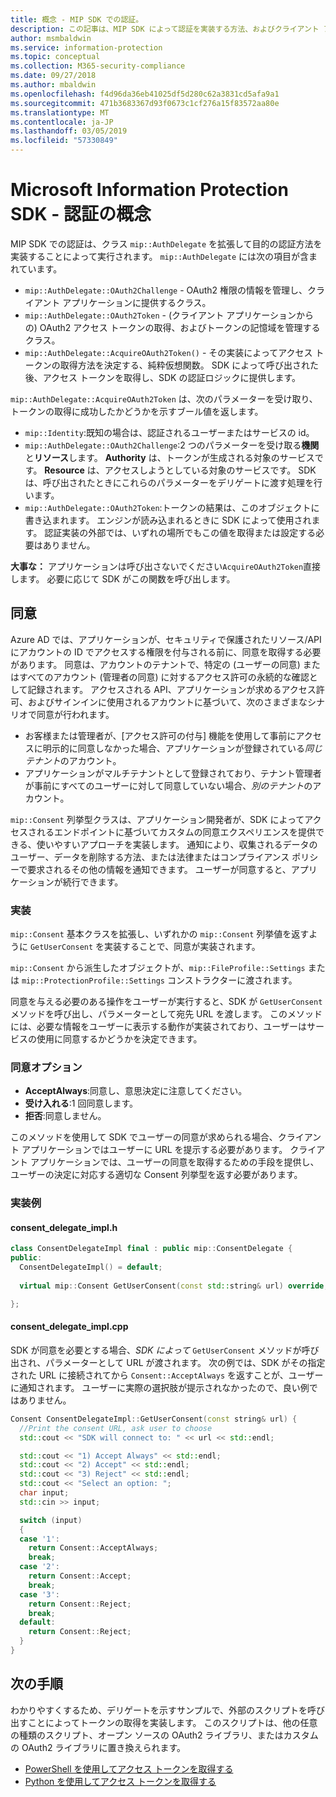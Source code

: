 ```yaml
---
title: 概念 - MIP SDK での認証。
description: この記事は、MIP SDK によって認証を実装する方法、およびクライアント アプリケーションで OAuth2 アクセス トークンの取得ロジックを提供するための要件を理解するのに役立ちます。
author: msmbaldwin
ms.service: information-protection
ms.topic: conceptual
ms.collection: M365-security-compliance
ms.date: 09/27/2018
ms.author: mbaldwin
ms.openlocfilehash: f4d96da36eb41025df5d280c62a3831cd5afa9a1
ms.sourcegitcommit: 471b3683367d93f0673c1cf276a15f83572aa80e
ms.translationtype: MT
ms.contentlocale: ja-JP
ms.lasthandoff: 03/05/2019
ms.locfileid: "57330849"
---
```

# <a name="microsoft-information-protection-sdk---authentication-concepts"></a>Microsoft Information Protection SDK - 認証の概念

MIP SDK での認証は、クラス `mip::AuthDelegate` を拡張して目的の認証方法を実装することによって実行されます。 `mip::AuthDelegate` には次の項目が含まれています。

- `mip::AuthDelegate::OAuth2Challenge` - OAuth2 権限の情報を管理し、クライアント アプリケーションに提供するクラス。
- `mip::AuthDelegate::OAuth2Token` - (クライアント アプリケーションからの) OAuth2 アクセス トークンの取得、およびトークンの記憶域を管理するクラス。
- `mip::AuthDelegate::AcquireOAuth2Token()` - その実装によってアクセス トークンの取得方法を決定する、純粋仮想関数。 SDK によって呼び出された後、アクセス トークンを取得し、SDK の認証ロジックに提供します。

`mip::AuthDelegate::AcquireOAuth2Token` は、次のパラメーターを受け取り、トークンの取得に成功したかどうかを示すブール値を返します。

- `mip::Identity`:既知の場合は、認証されるユーザーまたはサービスの id。
- `mip::AuthDelegate::OAuth2Challenge`:2 つのパラメーターを受け取る**機関**と**リソース**します。 **Authority** は、トークンが生成される対象のサービスです。 **Resource** は、アクセスしようとしている対象のサービスです。 SDK は、呼び出されたときにこれらのパラメーターをデリゲートに渡す処理を行います。
- `mip::AuthDelegate::OAuth2Token`:トークンの結果は、このオブジェクトに書き込まれます。 エンジンが読み込まれるときに SDK によって使用されます。 認証実装の外部では、いずれの場所でもこの値を取得または設定する必要はありません。

**大事な：** アプリケーションは呼び出さないでください`AcquireOAuth2Token`直接します。 必要に応じて SDK がこの関数を呼び出します。

## <a name="consent"></a>同意

Azure AD では、アプリケーションが、セキュリティで保護されたリソース/API にアカウントの ID でアクセスする権限を付与される前に、同意を取得する必要があります。 同意は、アカウントのテナントで、特定の (ユーザーの同意) またはすべてのアカウント (管理者の同意) に対するアクセス許可の永続的な確認として記録されます。 アクセスされる API、アプリケーションが求めるアクセス許可、およびサインインに使用されるアカウントに基づいて、次のさまざまなシナリオで同意が行われます。 

- お客様または管理者が、[アクセス許可の付与] 機能を使用して事前にアクセスに明示的に同意しなかった場合、アプリケーションが登録されている*同じテナント*のアカウント。
- アプリケーションがマルチテナントとして登録されており、テナント管理者が事前にすべてのユーザーに対して同意していない場合、*別のテナント*のアカウント。

`mip::Consent` 列挙型クラスは、アプリケーション開発者が、SDK によってアクセスされるエンドポイントに基づいてカスタムの同意エクスペリエンスを提供できる、使いやすいアプローチを実装します。 通知により、収集されるデータのユーザー、データを削除する方法、または法律またはコンプライアンス ポリシーで要求されるその他の情報を通知できます。 ユーザーが同意すると、アプリケーションが続行できます。 

### <a name="implementation"></a>実装

`mip::Consent` 基本クラスを拡張し、いずれかの `mip::Consent` 列挙値を返すように `GetUserConsent` を実装することで、同意が実装されます。 

`mip::Consent` から派生したオブジェクトが、`mip::FileProfile::Settings` または `mip::ProtectionProfile::Settings` コンストラクターに渡されます。

同意を与える必要のある操作をユーザーが実行すると、SDK が `GetUserConsent` メソッドを呼び出し、パラメーターとして宛先 URL を渡します。 このメソッドには、必要な情報をユーザーに表示する動作が実装されており、ユーザーはサービスの使用に同意するかどうかを決定できます。 

### <a name="consent-options"></a>同意オプション

- **AcceptAlways**:同意し、意思決定に注意してください。
- **受け入れる**:1 回同意します。
- **拒否**:同意しません。

このメソッドを使用して SDK でユーザーの同意が求められる場合、クライアント アプリケーションではユーザーに URL を提示する必要があります。 クライアント アプリケーションでは、ユーザーの同意を取得するための手段を提供し、ユーザーの決定に対応する適切な Consent 列挙型を返す必要があります。

### <a name="sample-implementation"></a>実装例

#### <a name="consentdelegateimplh"></a>consent_delegate_impl.h

```cpp
class ConsentDelegateImpl final : public mip::ConsentDelegate {
public:
  ConsentDelegateImpl() = default;
  
  virtual mip::Consent GetUserConsent(const std::string& url) override;

};
```

#### <a name="consentdelegateimplcpp"></a>consent_delegate_impl.cpp

SDK が同意を必要とする場合、*SDK によって* `GetUserConsent` メソッドが呼び出され、パラメーターとして URL が渡されます。 次の例では、SDK がその指定された URL に接続されてから `Consent::AcceptAlways` を返すことが、ユーザーに通知されます。 ユーザーに実際の選択肢が提示されなかったので、良い例ではありません。

```cpp
Consent ConsentDelegateImpl::GetUserConsent(const string& url) {
  //Print the consent URL, ask user to choose
  std::cout << "SDK will connect to: " << url << std::endl;

  std::cout << "1) Accept Always" << std::endl;
  std::cout << "2) Accept" << std::endl;
  std::cout << "3) Reject" << std::endl;
  std::cout << "Select an option: ";
  char input;
  std::cin >> input;

  switch (input)
  {
  case '1':
    return Consent::AcceptAlways;
    break;
  case '2':
    return Consent::Accept;
    break;
  case '3':
    return Consent::Reject;
    break;
  default:
    return Consent::Reject;
  }  
}
```

## <a name="next-steps"></a>次の手順

わかりやすくするため、デリゲートを示すサンプルで、外部のスクリプトを呼び出すことによってトークンの取得を実装します。 このスクリプトは、他の任意の種類のスクリプト、オープン ソースの OAuth2 ライブラリ、またはカスタムの OAuth2 ライブラリに置き換えられます。

- [PowerShell を使用してアクセス トークンを取得する](concept-authentication-acquire-token-ps.md)
- [Python を使用してアクセス トークンを取得する](concept-authentication-acquire-token-py.md)

